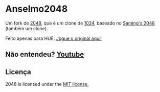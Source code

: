 # Anselmo2048
Um fork de [2048](https://github.com/gabrielecirulli/2048), que é um clone de [1024](https://play.google.com/store/apps/details?id=com.veewo.a1024), baseado no [Saming's 2048](http://saming.fr/p/2048/) (também um clone).

Feito apenas para HUE. [Jogue o original aqui!](http://gabrielecirulli.github.io/2048/)

## Não entendeu? [Youtube](https://www.youtube.com/watch?v=Vo4JOnpDncs)

## Licença
2048 is licensed under the [MIT license.](https://github.com/gabrielecirulli/2048/blob/master/LICENSE.txt)